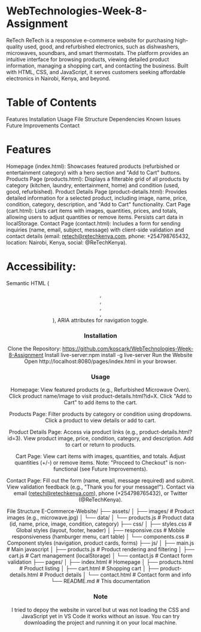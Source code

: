 # WebTechnologies-Week-8-Assignment

ReTech
ReTech is a responsive e-commerce website for purchasing high-quality used, good, and refurbished electronics, such as dishwashers, microwaves, soundbars, and smart thermostats. The platform provides an intuitive interface for browsing products, viewing detailed product information, managing a shopping cart, and contacting the business. Built with HTML, CSS, and JavaScript, it serves customers seeking affordable electronics in Nairobi, Kenya, and beyond.

# Table of Contents
Features
Installation
Usage
File Structure
Dependencies
Known Issues
Future Improvements
Contact

# Features
Homepage (index.html): Showcases featured products (refurbished or entertainment category) with a hero section and "Add to Cart" buttons.
Products Page (products.html): Displays a filterable grid of all products by category (kitchen, laundry, entertainment, home) and condition (used, good, refurbished).
Product Details Page (product-details.html): Provides detailed information for a selected product, including image, name, price, condition, category, description, and "Add to Cart" functionality.
Cart Page (cart.html): Lists cart items with images, quantities, prices, and totals, allowing users to adjust quantities or remove items. Persists cart data in localStorage.
Contact Page (contact.html): Includes a form for sending inquiries (name, email, subject, message) with client-side validation and contact details (email: retech@retechkenya.com, phone: +254798765432, location: Nairobi, Kenya, social: @ReTechKenya).


# Accessibility:
Semantic HTML (<header>, <nav>, <main>, <section>, <footer>), ARIA attributes for navigation toggle.

# Installation
Clone the Repository:
https://github.com/koscark/WebTechnologies-Week-8-Assignment
Install live-server:npm install -g live-server
Run the Website
Open http://localhost:8080/pages/index.html in your browser.

# Usage
Homepage:
View featured products (e.g., Refurbished Microwave Oven).
Click product name/image to visit product-details.html?id=X.
Click "Add to Cart" to add items to the cart.

Products Page:
Filter products by category or condition using dropdowns.
Click a product to view details or add to cart.

Product Details Page:
Access via product links (e.g., product-details.html?id=3).
View product image, price, condition, category, and description.
Add to cart or return to products.

Cart Page:
View cart items with images, quantities, and totals.
Adjust quantities (+/-) or remove items.
Note: "Proceed to Checkout" is non-functional (see Future Improvements).

Contact Page:
Fill out the form (name, email, message required) and submit.
View validation feedback (e.g., "Thank you for your message!").
Contact via email (retech@retechkenya.com), phone (+254798765432), or Twitter (@ReTechKenya).


File Structure
E-Commerce-Website/
├── assets/
│   ├── images/             # Product images (e.g., microwave.jpg)
│   └── data/
│       └── products.js     # Product data (id, name, price, image, condition, category)
├── css/
│   ├── styles.css         # Global styles (layout, footer, header)
│   ├── responsive.css     # Mobile responsiveness (hamburger menu, cart table)
│   └── components.css     # Component styles (navigation, product cards, forms)
├── js/
│   ├── main.js            # Main javascript
│   ├── products.js        # Product rendering and filtering
│   ├── cart.js            # Cart management (localStorage)
│   └── contact.js         # Contact form validation
├── pages/
│   ├── index.html         # Homepage
│   ├── products.html      # Product listing
│   ├── cart.html          # Shopping cart
│   ├── product-details.html # Product details
│   └── contact.html       # Contact form and info
└── README.md              # This documentation

# Note
I tried to depoy the website in varcel but ut was not loading the CSS and JavaScript yet in VS Code it works without an issue.
You can try downloading the project and running it on your local machine.